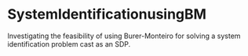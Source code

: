 # SystemIdentificationusingBM


Investigating the feasibility of using Burer-Monteiro for solving a system identification problem cast as an SDP. 
